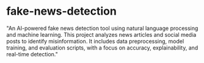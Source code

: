 # fake-news-detection
"An AI-powered fake news detection tool using natural language processing and machine learning. This project analyzes news articles and social media posts to identify misinformation. It includes data preprocessing, model training, and evaluation scripts, with a focus on accuracy, explainability, and real-time detection."
